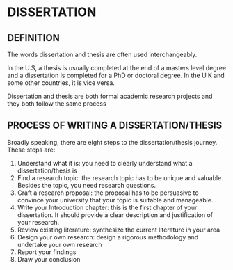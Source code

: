 # DISSERTATION
## DEFINITION
The words dissertation and thesis are often used interchangeably.

In the U.S, a thesis is usually completed at the end of a masters level degree and a dissertation is completed for a PhD or doctoral degree. In the U.K and some other countries, it is vice versa.

Dissertation and thesis are both formal academic research projects and they both follow the same process

## PROCESS OF WRITING A DISSERTATION/THESIS
Broadly speaking, there are eight steps to the dissertation/thesis journey. These steps are:
1. Understand what it is: you need to clearly understand what a dissertation/thesis is
2. Find a research topic: the research topic has to be unique and valuable. Besides the topic, you need research questions.
3. Craft a research proposal: the proposal has to be persuasive to convince your university that your topic is suitable and manageable.
4. Write your Introduction chapter: this is the first chapter of your dissertation. It should provide a clear description and justification of your research.
5. Review existing literature: synthesize the current literature in your area
6. Design your own research: design a rigorous methodology and undertake your own research
7. Report your findings
8. Draw your conclusion
